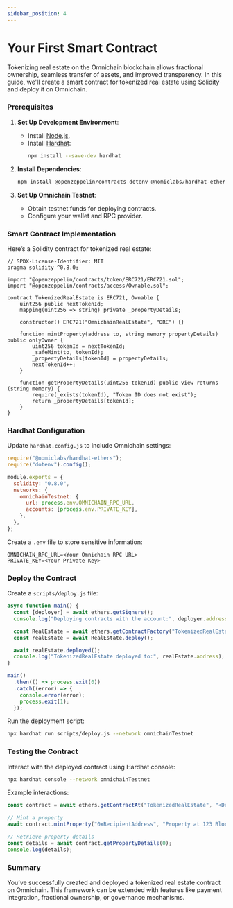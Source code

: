```yaml
---
sidebar_position: 4
---
```


# Your First Smart Contract

Tokenizing real estate on the Omnichain blockchain allows fractional ownership, seamless transfer of assets, and improved transparency. In this guide, we'll create a smart contract for tokenized real estate using Solidity and deploy it on Omnichain.

### Prerequisites

1. **Set Up Development Environment**:
    - Install [Node.js](https://nodejs.org/).
    - Install [Hardhat](https://hardhat.org/):
      ```bash
      npm install --save-dev hardhat
      ```

2. **Install Dependencies**:
    ```bash
    npm install @openzeppelin/contracts dotenv @nomiclabs/hardhat-ethers ethers
    ```

3. **Set Up Omnichain Testnet**:
    - Obtain testnet funds for deploying contracts.
    - Configure your wallet and RPC provider.


### Smart Contract Implementation

Here’s a Solidity contract for tokenized real estate:

```solidity
// SPDX-License-Identifier: MIT
pragma solidity ^0.8.0;

import "@openzeppelin/contracts/token/ERC721/ERC721.sol";
import "@openzeppelin/contracts/access/Ownable.sol";

contract TokenizedRealEstate is ERC721, Ownable {
    uint256 public nextTokenId;
    mapping(uint256 => string) private _propertyDetails;

    constructor() ERC721("OmnichainRealEstate", "ORE") {}

    function mintProperty(address to, string memory propertyDetails) public onlyOwner {
        uint256 tokenId = nextTokenId;
        _safeMint(to, tokenId);
        _propertyDetails[tokenId] = propertyDetails;
        nextTokenId++;
    }

    function getPropertyDetails(uint256 tokenId) public view returns (string memory) {
        require(_exists(tokenId), "Token ID does not exist");
        return _propertyDetails[tokenId];
    }
}
```

### Hardhat Configuration

Update `hardhat.config.js` to include Omnichain settings:

```javascript
require("@nomiclabs/hardhat-ethers");
require("dotenv").config();

module.exports = {
  solidity: "0.8.0",
  networks: {
    omnichainTestnet: {
      url: process.env.OMNICHAIN_RPC_URL,
      accounts: [process.env.PRIVATE_KEY],
    },
  },
};
```

Create a `.env` file to store sensitive information:

```plaintext
OMNICHAIN_RPC_URL=<Your Omnichain RPC URL>
PRIVATE_KEY=<Your Private Key>
```

### Deploy the Contract

Create a `scripts/deploy.js` file:

```javascript
async function main() {
  const [deployer] = await ethers.getSigners();
  console.log("Deploying contracts with the account:", deployer.address);

  const RealEstate = await ethers.getContractFactory("TokenizedRealEstate");
  const realEstate = await RealEstate.deploy();

  await realEstate.deployed();
  console.log("TokenizedRealEstate deployed to:", realEstate.address);
}

main()
  .then(() => process.exit(0))
  .catch((error) => {
    console.error(error);
    process.exit(1);
  });
```

Run the deployment script:

```bash
npx hardhat run scripts/deploy.js --network omnichainTestnet
```

### Testing the Contract

Interact with the deployed contract using Hardhat console:

```bash
npx hardhat console --network omnichainTestnet
```

Example interactions:

```javascript
const contract = await ethers.getContractAt("TokenizedRealEstate", "<Deployed_Address>");

// Mint a property
await contract.mintProperty("0xRecipientAddress", "Property at 123 Blockchain Lane");

// Retrieve property details
const details = await contract.getPropertyDetails(0);
console.log(details);
```

### Summary

You’ve successfully created and deployed a tokenized real estate contract on Omnichain. This framework can be extended with features like payment integration, fractional ownership, or governance mechanisms.
